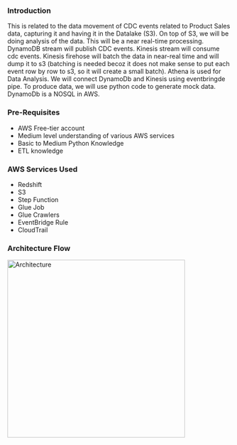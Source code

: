 ### Introduction
This is related to the data movement of CDC events related to Product Sales data, capturing it and having it in the Datalake (S3). On top of S3, we will be doing analysis of the data. This will be a near real-time processing. DynamoDB stream will publish CDC events. Kinesis stream will consume cdc events. Kinesis firehose will batch the data in near-real time and will dump it to s3 (batching is needed becoz it does not make sense to put each event row by row to s3, so it will create a small batch). Athena is used for Data Analysis. We will connect DynamoDb and Kinesis using eventbringde pipe. To produce data, we will use python code to generate mock data. DynamoDb is a NOSQL in AWS. 

### Pre-Requisites
- AWS Free-tier account
- Medium level understanding of various AWS services
- Basic to Medium Python Knowledge
- ETL knowledge

### AWS Services Used
- Redshift
- S3
- Step Function
- Glue Job
- Glue Crawlers
- EventBridge Rule
- CloudTrail

### Architecture Flow
<img width="400" alt="Architecture" src="https://github.com/LavanyaEV/BigData-Enginering-Projects/assets/48172931/e1ecdbd2-6602-4a8d-a79d-74993ebe22ce">




